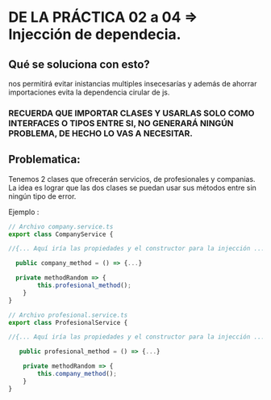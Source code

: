 # DE LA PRÁCTICA 02 a 04 => Injección de dependecia.

## Qué se soluciona con esto?
nos permitirá evitar inistancias multiples insecesarías y además de ahorrar importaciones evita la dependencia cirular de js. 

### RECUERDA QUE IMPORTAR CLASES Y USARLAS SOLO COMO INTERFACES O TIPOS ENTRE SI, NO GENERARÁ NINGÚN PROBLEMA, DE HECHO LO VAS A NECESITAR.

## Problematica:
Tenemos 2 clases que ofrecerán servicios, de profesionales y companias. La idea es lograr que las dos clases se puedan usar sus métodos entre sin ningún tipo de error.

Ejemplo : 

```typescript
// Archivo company.service.ts
export class CompanyService {

//{... Aquí iría las propiedades y el constructor para la injección ...}

  public company_method = () => {...}

  private methodRandom => {
        this.profesional_method();
    }
}

// Archivo profesional.service.ts
export class ProfesionalService {

//{... Aquí iría las propiedades y el constructor para la injección ...}

   public profesional_method = () => {...}

    private methodRandom => {
        this.company_method();
    }
}

```
